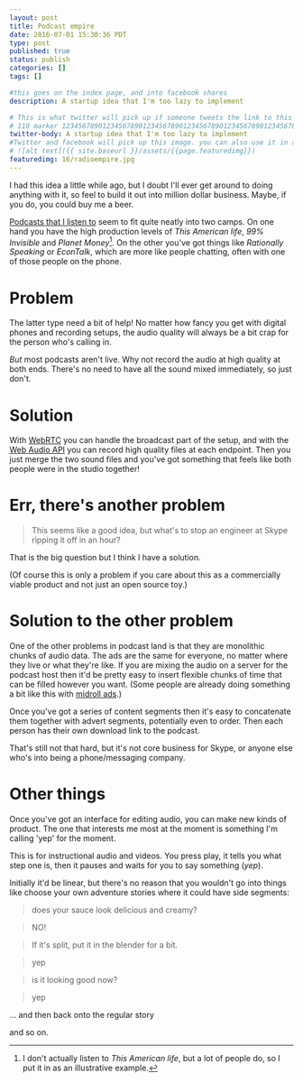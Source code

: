```yaml
---
layout: post
title: Podcast empire
date: 2016-07-01 15:30:36 PDT
type: post
published: true
status: publish
categories: []
tags: []

#this goes on the index page, and into facebook shares
description: A startup idea that I'm too lazy to implement

# This is what twitter will pick up if someone tweets the link to this page 
# 110 marker 1234567890123456789012345678901234567890123456789012345678901234567890123456789012345678901234567890123456789
twitter-body: A startup idea that I'm too lazy to implement
#Twitter and facebook will pick up this image. you can also use it in a post with:
# ![alt text]({{ site.baseurl }}/assets/{{page.featuredimg}}) 
featuredimg: 16/radioempire.jpg
---
```


I had this idea a little while ago, but I doubt I'll ever get around to doing anything with it, so feel to build it out into million dollar business. Maybe, if you do, you could buy me a beer.

[Podcasts that I listen to](https://notionparallax.co.uk/2015/podcasts-i-listen-to) seem to fit quite neatly into two camps. On one hand you have the high production levels of _This American life_, _99% Invisible_ and _Planet Money_[^1]. On the other you've got things like _Rationally Speaking_ or _EconTalk_, which are more like people chatting, often with one of those people on the phone.

[^1]: I don't actually listen to _This American life_, but a lot of people do, so I put it in as an illustrative example.

# Problem

The latter type need a bit of help! No matter how fancy you get with digital phones and recording setups, the audio quality will always be a bit crap for the person who's calling in. 

_But_ most podcasts aren't live. Why not record the audio at high quality at both ends. There's no need to have all the sound mixed immediately, so just don't.

# Solution

With [WebRTC](https://webrtc.org/) you can handle the broadcast part of the setup, and with the [Web Audio API](https://developer.mozilla.org/en-US/docs/Web/API/Web_Audio_API) you can record high quality files at each endpoint. Then you just merge the two sound files and you've got something that feels like both people were in the studio together!

# Err, there's another problem

> This seems like a good idea, but what's to stop an engineer at Skype ripping it off in an hour?

That is the big question but I think I have a solution.

(Of course this is only a problem if you care about this as a commercially viable product and not just an open source toy.)

# Solution to the other problem

One of the other problems in podcast land is that they are monolithic chunks of audio data. The ads are the same for everyone, no matter where they live or what they're like. If you are mixing the audio on a server for the podcast host then it'd be pretty easy to insert flexible chunks of time that can be filled however you want. (Some people are already doing something a bit like this with [midroll ads](https://www.google.ca/webhp?sourceid=chrome-instant&ion=1&espv=2&ie=UTF-8&client=ubuntu#q=midroll%20ads).)

Once you've got a series of content segments then it's easy to concatenate them together with advert segments, potentially even to order. Then each person has their own download link to the podcast.

That's still not that hard, but it's not core business for Skype, or anyone else who's into being a phone/messaging company.

# Other things
Once you've got an interface for editing audio, you can make new kinds of product. The one that interests me most at the moment is something I'm calling 'yep' for the moment.

This is for instructional audio and videos. You press play, it tells you what step one is, then it pauses and waits for you to say something (_yep_).

Initially it'd be linear, but there's no reason that you wouldn't go into things like choose your own adventure stories where it could have side segments:

> does your sauce look delicious and creamy?

> NO!

> If it's split, put it in the blender for a bit.

> yep

> is it looking good now?

> yep
 
... and then back onto the regular story

and so on.

